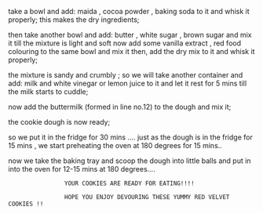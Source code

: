 take a bowl and add:
maida , cocoa powder , baking soda to it and whisk it properly;
this makes the dry ingredients;

then take another bowl and add:
butter , white sugar , brown sugar and mix it till the mixture is light and soft
now add some vanilla extract , red food colouring to the same bowl and mix it
then, add the dry mix to it and whisk it properly;


the mixture is sandy and crumbly ; so we will take another container and add:
milk and white vinegar or lemon juice to it and let it rest for 5 mins till the milk starts to cuddle;

now add the buttermilk (formed in line no.12) to the dough and mix it;

the cookie dough is now ready;

so we put it in the fridge for 30 mins 
.... just as the dough is in the fridge for 15 mins , we start preheating the oven at 180 degrees for 15 mins..

now we take the baking tray and scoop the dough into little balls and put in into the oven for 12-15 mins at 180 degrees....


                    YOUR COOKIES ARE READY FOR EATING!!!!

                    HOPE YOU ENJOY DEVOURING THESE YUMMY RED VELVET COOKIES !!